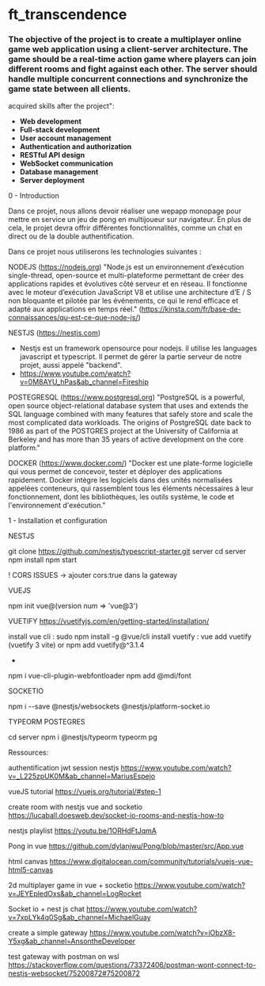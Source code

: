 # ft_transcendence

### The objective of the project is to create a multiplayer online game web application using a client-server architecture. The game should be a real-time action game where players can join different rooms and fight against each other. The server should handle multiple concurrent connections and synchronize the game state between all clients.

acquired skills after the project":
- **Web development**
- **Full-stack development**
- **User account management**
- **Authentication and authorization**
- **RESTful API design**
- **WebSocket communication**
- **Database management**
- **Server deployment**

0 - Introduction

Dans ce projet, nous allons devoir réaliser une wepapp monopage pour mettre en service un jeu de pong en multijoueur sur navigateur. En plus de cela, le projet devra offrir différentes fonctionnalités, comme un chat en direct ou de la double authentification.

Dans ce projet nous utiliserons les technologies suivantes :

NODEJS (https://nodejs.org)
"Node.js est un environnement d’exécution single-thread, open-source et multi-plateforme permettant de créer des applications rapides et évolutives côté serveur et en réseau. Il fonctionne avec le moteur d’exécution JavaScript V8 et utilise une architecture d’E / S non bloquante et pilotée par les événements, ce qui le rend efficace et adapté aux applications en temps réel." (https://kinsta.com/fr/base-de-connaissances/qu-est-ce-que-node-js/)

NESTJS (https://nestjs.com)
- Nestjs est un framework opensource pour nodejs. il utilise les languages javascript et typescript. Il permet de gérer la partie serveur de notre projet, aussi appelé "backend".
- https://www.youtube.com/watch?v=0M8AYU_hPas&ab_channel=Fireship

POSTEGRESQL (https://www.postgresql.org)
"PostgreSQL is a powerful, open source object-relational database system that uses and extends the SQL language combined with many features that safely store and scale the most complicated data workloads. The origins of PostgreSQL date back to 1986 as part of the POSTGRES project at the University of California at Berkeley and has more than 35 years of active development on the core platform."

DOCKER (https://www.docker.com/)
"Docker est une plate-forme logicielle qui vous permet de concevoir, tester et déployer des applications rapidement. Docker intègre les logiciels dans des unités normalisées appelées conteneurs, qui rassemblent tous les éléments nécessaires à leur fonctionnement, dont les bibliothèques, les outils système, le code et l'environnement d'exécution."

1 - Installation et configuration

NESTJS

git clone https://github.com/nestjs/typescript-starter.git server
cd server
npm install
npm start

! CORS ISSUES -> ajouter cors:true dans la gateway

VUEJS

npm init vue@(version num => 'vue@3')

VUETIFY https://vuetifyjs.com/en/getting-started/installation/

install vue cli : sudo npm install -g @vue/cli
install vuetify : vue add vuetify (vuetify 3 vite)
or
npm add vuetify@^3.1.4

+

npm i vue-cli-plugin-webfontloader
npm add @mdi/font

SOCKETIO 

npm i --save @nestjs/websockets @nestjs/platform-socket.io

TYPEORM POSTEGRES

cd server
npm i @nestjs/typeorm typeorm pg

Ressources:

authentification jwt session nestjs
https://www.youtube.com/watch?v=_L225zpUK0M&ab_channel=MariusEspejo

vueJS tutorial
https://vuejs.org/tutorial/#step-1

create room with nestjs vue and socketio
https://lucaball.doesweb.dev/socket-io-rooms-and-nestjs-how-to

nestjs playlist
https://youtu.be/1ORHdFtJqmA

Pong in vue
https://github.com/dylanjwu/Pong/blob/master/src/App.vue

html canvas
https://www.digitalocean.com/community/tutorials/vuejs-vue-html5-canvas

2d multiplayer game in vue + socketio
https://www.youtube.com/watch?v=JEYEpledOxs&ab_channel=LogRocket

Socket io + nest js chat
https://www.youtube.com/watch?v=7xpLYk4q0Sg&ab_channel=MichaelGuay

create a simple gateway
https://www.youtube.com/watch?v=iObzX8-Y5xg&ab_channel=AnsontheDeveloper

test gateway with postman on wsl
https://stackoverflow.com/questions/73372406/postman-wont-connect-to-nestjs-websocket/75200872#75200872
